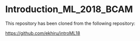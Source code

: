 # Introduction_ML_2018_BCAM

This repository has been cloned from the following repository: 

https://github.com/ekhiru/introML18
